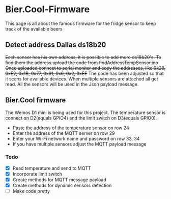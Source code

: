 ﻿# Bier.Cool-Firmware
This page is all about the famous firmware for the fridge sensor to keep track of the available beers

## Detect address Dallas ds18b20
~~Each sensor has his own address, it is possible to add more ds18b20's.
To find them the address upload the code from findAddressTempSensor.ino
Once uploaded connect to serial monitor and copy the addresses, like 0x28, 0xE2, 0x1B, 0x77, 0x91, 0x6, 0x2, 0xEE~~
The code has been adjusted so that it scans for available devices. When multiple sensors are attached all get read.
All the sensors will be used in the Json payload message.

## Bier.Cool firmware
The Wemos D1 mini is being used for this project. The temperature sensor is connect on D2(equals GPIO4) and the limit switch on
D3(equals GPIO0).

- Paste the address of the temperature sensor on row 24
- Enter the address of the MQTT server on row 29
- Enter your Wi-Fi network name and password on row 33, 34
- If you have multiple sensors adjust the MQTT payload message

### Todo
- [x] Read temperature and send to MQTT
- [x] Incorporate limit switch
- [x] Create methods for MQTT message payload
- [x] Create methods for dynamic sensors detection
- [ ] Make code pretty
